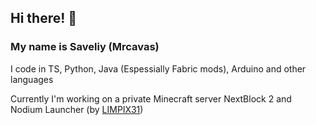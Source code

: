 <!-- 
## Привет! 👋
### Меня зовут Савелий (Mrcavas)
Я кодю на TS, Python, Java (Оссобенно Fabric моды), Arduino и других языках

Сейчас работаю над приватным Майнкрфт сервером NextBlock 2 и лаунчером Nodium (от [LIMPIX31](https://github.com/LIMPIX31))
-->

## Hi there! 👋
### My name is Saveliy (Mrcavas)
I code in TS, Python, Java (Espessially Fabric mods), Arduino and other languages

Currently I'm working on a private Minecraft server NextBlock 2 and Nodium Launcher (by [LIMPIX31](https://github.com/LIMPIX31))
